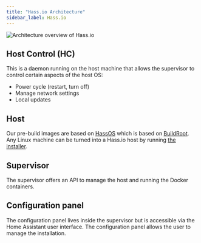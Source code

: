 ```yaml
---
title: "Hass.io Architecture"
sidebar_label: Hass.io
---
```


![Architecture overview of Hass.io](/img/en/architecture/hassio.png)

## Host Control (HC)

This is a daemon running on the host machine that allows the supervisor to control certain aspects of the host OS:

 - Power cycle (restart, turn off)
 - Manage network settings
 - Local updates

## Host

Our pre-build images are based on [HassOS] which is based on [BuildRoot]. Any Linux machine can be turned into a Hass.io host by running [the installer][linux].

## Supervisor

The supervisor offers an API to manage the host and running the Docker containers.

## Configuration panel

The configuration panel lives inside the supervisor but is accessible via the Home Assistant user interface. The configuration panel allows the user to manage the installation.

[HassOS]: https://github.com/home-assistant/hassos
[BuildRoot]: https://buildroot.org/
[linux]: https://www.home-assistant.io/hassio/installation/#alternative-install-on-generic-linux-server
